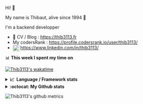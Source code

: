 Hi! 👋

My name is Thibaut, alive since 1994 🍷

I'm a backend developper

-   📝 CV / Blog : https://thib3113.fr
-   My codersRank : https://profile.codersrank.io/user/thib3113/
-   <a href="https://www.linkedin.com/in/thib3113/"><img align="left" alt="Thib3113's Linkedin" width="21px" src="https://raw.githubusercontent.com/peterthehan/peterthehan/master/assets/linkedin.svg" /></a> https://www.linkedin.com/in/thib3113/

📊 **This week I spent my time on**

[![Thib3113's wakatime](https://github-readme-stats.vercel.app/api/wakatime?username=thib3113&layout=default&theme=dracula&langs_count=6&hide_title=true&hide_border=true)](https://wakatime.com/@thib3113)

<details>
  <summary><b>📈&nbsp;&nbsp;Language&nbsp;/&nbsp;Framework stats</b></summary>
  <br/>  
  <a href='https://profile.codersrank.io/user/thib3113/'>
  <img src='http://cr-skills-chart-widget.azurewebsites.net/api/api?username=thib3113&padding=30&skills=php,batchfile,javascript,less,mysql,reactjs,scss,shell,typescript,vue'>
  </a>
</details>

<details>
  <summary><b>:octocat: My Github stats</b></summary>
  <br/>  
  
  <img src="https://github-readme-stats.vercel.app/api?username=thib3113&theme=dracula&show_icons=true&" alt="Thib3113's GitHub stats" />

<!--START_SECTION:activity-->

1. 🎉 Merged PR [#629](https://github.com/thib3113/unifi-client/pull/629) in [thib3113/unifi-client](https://github.com/thib3113/unifi-client)
2. 🎉 Merged PR [#628](https://github.com/thib3113/unifi-client/pull/628) in [thib3113/unifi-client](https://github.com/thib3113/unifi-client)
3. 🗣 Commented on [#195](https://github.com/Art-of-WiFi/UniFi-API-client/pull/195#issuecomment-1644281809) in [Art-of-WiFi/UniFi-API-client](https://github.com/Art-of-WiFi/UniFi-API-client)
4. 🎉 Merged PR [#632](https://github.com/thib3113/unifi-client/pull/632) in [thib3113/unifi-client](https://github.com/thib3113/unifi-client)
5. 🚀 Published release [crowdsec-client/v0.1.0](https://github.com/thib3113/node-crowdsec/releases/tag/crowdsec-client/v0.1.0) in [thib3113/node-crowdsec](https://github.com/thib3113/node-crowdsec)
 <!--END_SECTION:activity-->

</details>

![Thib3113's github metrics](https://gist.githubusercontent.com/thib3113/83a96e16f8bca103f1b0e376186c66ec/raw/github-metrics.svg)
